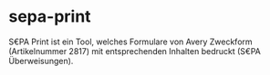 # sepa-print
S€PA Print ist ein Tool, welches Formulare von Avery Zweckform (Artikelnummer 2817) mit entsprechenden Inhalten bedruckt (S€PA Überweisungen).
